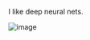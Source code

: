 I like deep neural nets.


![image](https://github.com/itseffi/itseffi/assets/15998472/19cdd955-fea2-4a57-909d-ad01c43cab72)

<!--
**itseffi/itseffi** is my ✨ _special_ ✨ repository because the `README.md` (this file) appears on my GitHub profile.

Here are some ideas to get you started:

- 🔭 I’m currently working on ...
- 🌱 I’m currently learning ...
- 👯 I’m looking to collaborate on ...
- 🤔 I’m looking for help with ...
- 💬 Ask me about ...
- 📫 How to reach me: ...
- 😄 Pronouns: ...
- ⚡ Fun fact: ...
-->
